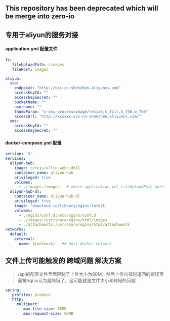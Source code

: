 ## This repository has been deprecated which will be merge into zero-io 

## 专用于aliyun的服务对接

#### application.yml 配置文件
```yaml
fs:
   fileUploadPath: /images
   fileHost: images

aliyun:
  sso:
    endpoint: "http://oss-cn-shenzhen.aliyuncs.com"
    accessKeyId: ""
    accessKeySecret: ""
    bucketName: ""
    username: ""
    thumbParam: "x-oss-process=image/resize,m_fill,h_750,w_750"
    accessUrl: "http://xxxxxx.oss-cn-shenzhen.aliyuncs.com/"
  sms:
    accessKeyId: ""
    accessKeySecret: ""
```

#### docker-compose.yml 配置
```yaml
version: '3'
services:
  aliyun-hub:
    image: zelejs/allin-web:jdk11
    container_name: aliyun-hub
    privileged: true
    volumes:
      - ./images:/images   # where application.yml fileUploadPath path: /images
  aliyun-hub-dl:
    container_name: aliyun-hub-dl
    privileged: true
    image: 'daocloud.io/library/nginx:latest'
    volumes:
      - ./nginx/conf.d:/etc/nginx/conf.d
      - ./images:/usr/share/nginx/html/images
      - ./attachments:/usr/share/nginx/html/attachments
networks:
  default:
    external:
      name: ${network}   ## host docker network       
```

## 文件上传可能触发的 **跨域问题** 解决方案
> /api的配置文件里面限制了上传大小为80M，然后上传出错时返回的错误页面被ngnix认为是跨域了，这可能就是文件大小和跨域的问题

```yml
spring:
   profiles: produce
   http:
     multipart:
        max-file-size: 80MB
        max-request-size: 80MB
```

